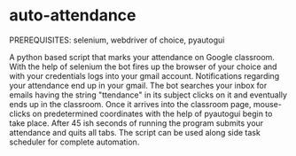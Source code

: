 # auto-attendance

PREREQUISITES: selenium, webdriver of choice, pyautogui

A python based script that marks your attendance on Google classroom.
With the help of selenium the bot fires up the browser of your choice and with your credentials logs into your gmail account.
Notifications regarding your attendance end up in your gmail. The bot searches your inbox for emails having the string "ttendance" in its subject clicks on it
and eventually ends up in the classroom. Once it arrives into the classroom page, mouse-clicks on predetermined coordinates with the help of pyautogui
begin to take place. After 45 ish seconds of running the program submits your attendance and quits all tabs. The script can be used along side 
task scheduler for complete automation.

